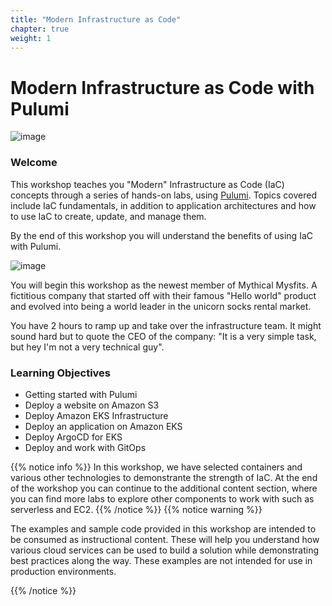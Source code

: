 ```yaml
---
title: "Modern Infrastructure as Code"
chapter: true
weight: 1
---
```


# Modern Infrastructure as Code with Pulumi

![image](/images/PL.png)

### Welcome

This workshop teaches you "Modern" Infrastructure as Code (IaC) concepts through a series of hands-on labs, using [Pulumi](http://pulumi.com/).
Topics covered include IaC fundamentals, in addition to application architectures and how to use IaC to create, update, and manage them.

By the end of this workshop you will understand the benefits of using IaC with Pulumi.

![image](/images/mm.png)

You will begin this workshop as the newest member of Mythical Mysfits. A fictitious company that started off with their famous "Hello world" product and evolved into being a world leader in the unicorn socks rental market. 

You have 2 hours to ramp up and take over the infrastructure team. It might sound hard but to quote the CEO of the company: "It is a very simple task, but hey I'm not a very technical guy".  



### Learning Objectives

- Getting started with Pulumi
- Deploy a website on Amazon S3
- Deploy Amazon EKS Infrastructure
- Deploy an application on Amazon EKS
- Deploy ArgoCD for EKS
- Deploy and work with GitOps

{{% notice info %}}
In this workshop, we have selected containers and various other technologies to demonstrante the strength of IaC. 
At the end of the workshop you can continue to the additional content section, where you can find more labs to explore other components to work with such as serverless and EC2.
{{% /notice %}}
{{% notice warning %}}
<p style='text-align: left;'>
The examples and sample code provided in this workshop are intended to be consumed as instructional content. 
These will help you understand how various cloud services can be used to build a solution while demonstrating best 
practices along the way. These examples are not intended for use in production environments.
</p>
{{% /notice %}}
